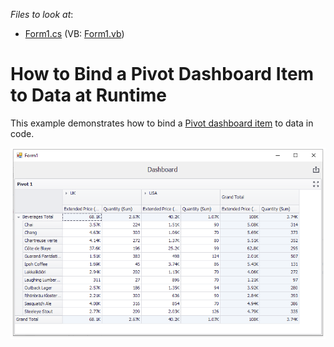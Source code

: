 <!-- default file list -->
*Files to look at*:

* [Form1.cs](./CS/Dashboard_CreatePivot/Form1.cs) (VB: [Form1.vb](./VB/Dashboard_CreatePivot/Form1.vb))
<!-- default file list end -->

# How to Bind a Pivot Dashboard Item to Data at Runtime


This example demonstrates how to bind a [Pivot dashboard item](https://docs.devexpress.com/Dashboard/15266) to data in code.

![screenshot](/images/screenshot.png)

